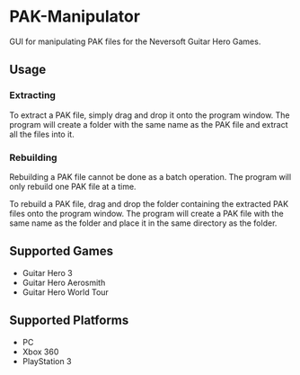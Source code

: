 # PAK-Manipulator
 
 GUI for manipulating PAK files for the Neversoft Guitar Hero Games.

## Usage

### Extracting

To extract a PAK file, simply drag and drop it onto the program window. The program will create a folder with the same name as the PAK file and extract all the files into it.

### Rebuilding

Rebuilding a PAK file cannot be done as a batch operation. The program will only rebuild one PAK file at a time. 

To rebuild a PAK file, drag and drop the folder containing the extracted PAK files onto the program window. The program will create a PAK file with the same name as the folder and place it in the same directory as the folder.

## Supported Games

* Guitar Hero 3
* Guitar Hero Aerosmith
* Guitar Hero World Tour

## Supported Platforms

* PC
* Xbox 360
* PlayStation 3